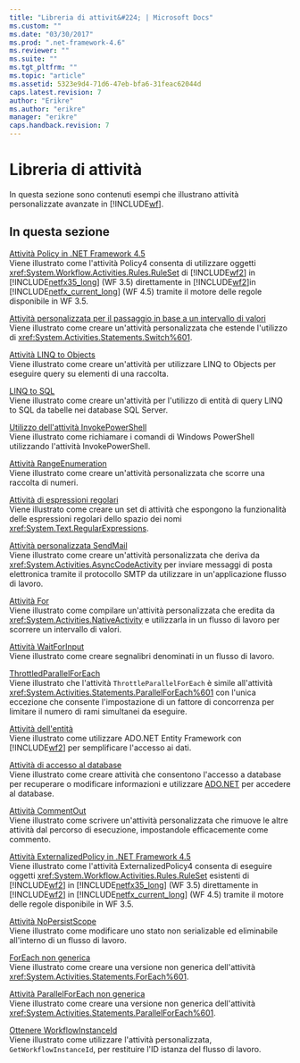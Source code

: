 ```yaml
---
title: "Libreria di attivit&#224; | Microsoft Docs"
ms.custom: ""
ms.date: "03/30/2017"
ms.prod: ".net-framework-4.6"
ms.reviewer: ""
ms.suite: ""
ms.tgt_pltfrm: ""
ms.topic: "article"
ms.assetid: 5323e9d4-71d6-47eb-bfa6-31feac62044d
caps.latest.revision: 7
author: "Erikre"
ms.author: "erikre"
manager: "erikre"
caps.handback.revision: 7
---
```

# Libreria di attivit&#224;
In questa sezione sono contenuti esempi che illustrano attività personalizzate avanzate in [!INCLUDE[wf](../../../../includes/wf-md.md)].  
  
## In questa sezione  
 [Attività Policy in .NET Framework 4.5](../../../../docs/framework/windows-workflow-foundation/samples/policy-activity-in-net-framework-4-5.md)  
 Viene illustrato come l'attività Policy4 consenta di utilizzare oggetti <xref:System.Workflow.Activities.Rules.RuleSet> di [!INCLUDE[wf2](../../../../includes/wf2-md.md)] in [!INCLUDE[netfx35_long](../../../../includes/netfx35-long-md.md)] \(WF 3.5\) direttamente in [!INCLUDE[wf2](../../../../includes/wf2-md.md)]in [!INCLUDE[netfx_current_long](../../../../includes/netfx-current-long-md.md)] \(WF 4.5\) tramite il motore delle regole disponibile in WF 3.5.  
  
 [Attività personalizzata per il passaggio in base a un intervallo di valori](../../../../docs/framework/windows-workflow-foundation/samples/custom-activity-to-switch-on-a-range-of-values.md)  
 Viene illustrato come creare un'attività personalizzata che estende l'utilizzo di <xref:System.Activities.Statements.Switch%601>.  
  
 [Attività LINQ to Objects](../../../../docs/framework/windows-workflow-foundation/samples/linq-to-objects-activity.md)  
 Viene illustrato come creare un'attività per utilizzare LINQ to Objects per eseguire query su elementi di una raccolta.  
  
 [LINQ to SQL](../../../../docs/framework/windows-workflow-foundation/samples/linq-to-sql-sample.md)  
 Viene illustrato come creare un'attività per l'utilizzo di entità di query LINQ to SQL da tabelle nei database SQL Server.  
  
 [Utilizzo dell'attività InvokePowerShell](../../../../docs/framework/windows-workflow-foundation/samples/using-the-invokepowershell-activity.md)  
 Viene illustrato come richiamare i comandi di Windows PowerShell utilizzando l'attività InvokePowerShell.  
  
 [Attività RangeEnumeration](../../../../docs/framework/windows-workflow-foundation/samples/rangeenumeration-activity.md)  
 Viene illustrato come creare un'attività personalizzata che scorre una raccolta di numeri.  
  
 [Attività di espressioni regolari](../../../../docs/framework/windows-workflow-foundation/samples/regular-expression-activities.md)  
 Viene illustrato come creare un set di attività che espongono la funzionalità delle espressioni regolari dello spazio dei nomi <xref:System.Text.RegularExpressions>.  
  
 [Attività personalizzata SendMail](../../../../docs/framework/windows-workflow-foundation/samples/sendmail-custom-activity.md)  
 Viene illustrato come creare un'attività personalizzata che deriva da <xref:System.Activities.AsyncCodeActivity> per inviare messaggi di posta elettronica tramite il protocollo SMTP da utilizzare in un'applicazione flusso di lavoro.  
  
 [Attività For](../../../../docs/framework/windows-workflow-foundation/samples/for-activity.md)  
 Viene illustrato come compilare un'attività personalizzata che eredita da <xref:System.Activities.NativeActivity> e utilizzarla in un flusso di lavoro per scorrere un intervallo di valori.  
  
 [Attività WaitForInput](../../../../docs/framework/windows-workflow-foundation/samples/wait-for-input-activity.md)  
 Viene illustrato come creare segnalibri denominati in un flusso di lavoro.  
  
 [ThrottledParallelForEach](../../../../docs/framework/windows-workflow-foundation/samples/throttled-parallel-foreach.md)  
 Viene illustrato che l'attività `ThrottleParallelForEach` è simile all'attività <xref:System.Activities.Statements.ParallelForEach%601> con l'unica eccezione che consente l'impostazione di un fattore di concorrenza per limitare il numero di rami simultanei da eseguire.  
  
 [Attività dell'entità](../../../../docs/framework/windows-workflow-foundation/samples/entity-activities.md)  
 Viene illustrato come utilizzare ADO.NET Entity Framework con [!INCLUDE[wf2](../../../../includes/wf2-md.md)] per semplificare l'accesso ai dati.  
  
 [Attività di accesso al database](../../../../docs/framework/windows-workflow-foundation/samples/database-access-activities.md)  
 Viene illustrato come creare attività che consentono l'accesso a database per recuperare o modificare informazioni e utilizzare [ADO.NET](http://go.microsoft.com/fwlink/?LinkId=166081) per accedere al database.  
  
 [Attività CommentOut](../../../../docs/framework/windows-workflow-foundation/samples/commentout-activity.md)  
 Viene illustrato come scrivere un'attività personalizzata che rimuove le altre attività dal percorso di esecuzione, impostandole efficacemente come commento.  
  
 [Attività ExternalizedPolicy in .NET Framework 4.5](../../../../docs/framework/windows-workflow-foundation/samples/externalized-policy-activity-in-net-framework-4-5.md)  
 Viene illustrato come l'attività ExternalizedPolicy4 consenta di eseguire oggetti <xref:System.Workflow.Activities.Rules.RuleSet> esistenti di [!INCLUDE[wf2](../../../../includes/wf2-md.md)] in [!INCLUDE[netfx35_long](../../../../includes/netfx35-long-md.md)] \(WF 3.5\) direttamente in [!INCLUDE[wf2](../../../../includes/wf2-md.md)] in [!INCLUDE[netfx_current_long](../../../../includes/netfx-current-long-md.md)] \(WF 4.5\) tramite il motore delle regole disponibile in WF 3.5.  
  
 [Attività NoPersistScope](../../../../docs/framework/windows-workflow-foundation/samples/nopersistscope-activity.md)  
 Viene illustrato come modificare uno stato non serializable ed eliminabile all'interno di un flusso di lavoro.  
  
 [ForEach non generica](../../../../docs/framework/windows-workflow-foundation/samples/non-generic-foreach.md)  
 Viene illustrato come creare una versione non generica dell'attività <xref:System.Activities.Statements.ForEach%601>.  
  
 [Attività ParallelForEach non generica](../../../../docs/framework/windows-workflow-foundation/samples/non-generic-parallelforeach.md)  
 Viene illustrato come creare una versione non generica dell'attività <xref:System.Activities.Statements.ParallelForEach%601>.  
  
 [Ottenere WorkflowInstanceId](../../../../docs/framework/windows-workflow-foundation/samples/get-workflowinstanceid.md)  
 Viene illustrato come utilizzare l'attività personalizzata, `GetWorkflowInstanceId`, per restituire l'ID istanza del flusso di lavoro.